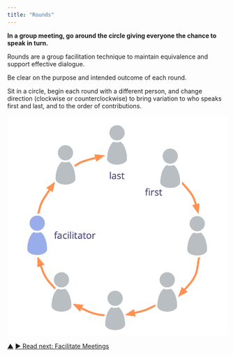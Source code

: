 ```yaml
---
title: "Rounds"
---
```



**In a group meeting, go around the circle giving everyone the chance to speak in turn.**

Rounds are a group facilitation technique to maintain equivalence and support effective dialogue.

Be clear on the purpose and intended outcome of each round.

Sit in a circle, begin each round with a different person, and change direction (clockwise or counterclockwise) to bring variation to who speaks first and last, and to the order of contributions.

![Rounds](img/circle/rounds.png)


<div class="bottom-nav">
<a href="meeting-practices.html" title="Up: Meeting Practices">▲</a> <a href="facilitate-meetings.html" title="">▶ Read next: Facilitate Meetings</a>
</div>
